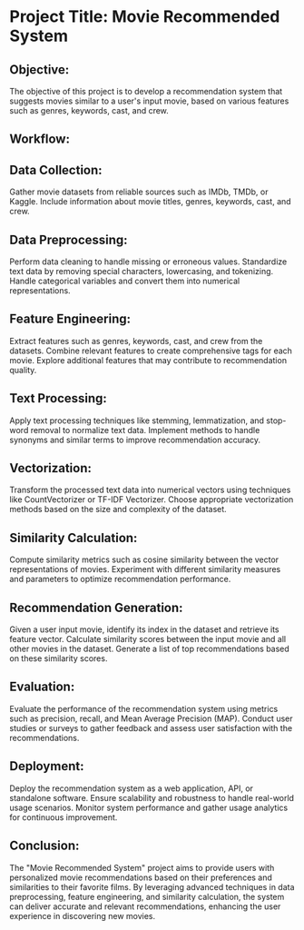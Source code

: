 # Project Title: Movie Recommended System

## Objective:
The objective of this project is to develop a recommendation system that suggests movies similar to a user's input movie, based on various features such as genres, keywords, cast, and crew.

## Workflow:

## Data Collection:
 
Gather movie datasets from reliable sources such as IMDb, TMDb, or Kaggle.
Include information about movie titles, genres, keywords, cast, and crew.
## Data Preprocessing:

Perform data cleaning to handle missing or erroneous values.
Standardize text data by removing special characters, lowercasing, and tokenizing.
Handle categorical variables and convert them into numerical representations.
## Feature Engineering:

Extract features such as genres, keywords, cast, and crew from the datasets.
Combine relevant features to create comprehensive tags for each movie.
Explore additional features that may contribute to recommendation quality.
## Text Processing:

Apply text processing techniques like stemming, lemmatization, and stop-word removal to normalize text data.
Implement methods to handle synonyms and similar terms to improve recommendation accuracy.
## Vectorization:

Transform the processed text data into numerical vectors using techniques like CountVectorizer or TF-IDF Vectorizer.
Choose appropriate vectorization methods based on the size and complexity of the dataset.
## Similarity Calculation:

Compute similarity metrics such as cosine similarity between the vector representations of movies.
Experiment with different similarity measures and parameters to optimize recommendation performance.
## Recommendation Generation:

Given a user input movie, identify its index in the dataset and retrieve its feature vector.
Calculate similarity scores between the input movie and all other movies in the dataset.
Generate a list of top recommendations based on these similarity scores.
## Evaluation:

Evaluate the performance of the recommendation system using metrics such as precision, recall, and Mean Average Precision (MAP).
Conduct user studies or surveys to gather feedback and assess user satisfaction with the recommendations.
## Deployment:

Deploy the recommendation system as a web application, API, or standalone software.
Ensure scalability and robustness to handle real-world usage scenarios.
Monitor system performance and gather usage analytics for continuous improvement.
## Conclusion:
The "Movie Recommended System" project aims to provide users with personalized movie recommendations based on their preferences and similarities to their favorite films. By leveraging advanced techniques in data preprocessing, feature engineering, and similarity calculation, the system can deliver accurate and relevant recommendations, enhancing the user experience in discovering new movies.
